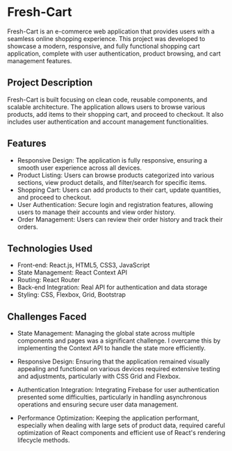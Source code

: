 

# Fresh-Cart

Fresh-Cart is an e-commerce web application that provides users with a seamless online shopping experience. This project was developed to showcase a modern, responsive, and fully functional shopping cart application, complete with user authentication, product browsing, and cart management features.

## Project Description
Fresh-Cart is built focusing on clean code, reusable components, and scalable architecture. The application allows users to browse various products, add items to their shopping cart, and proceed to checkout. It also includes user authentication and account management functionalities.

## Features
* Responsive Design: The application is fully responsive, ensuring a smooth user experience across all devices.
* Product Listing: Users can browse products categorized into various sections, view product details, and filter/search for specific items.
* Shopping Cart: Users can add products to their cart, update quantities, and proceed to checkout.
* User Authentication: Secure login and registration features, allowing users to manage their accounts and view order history.
* Order Management: Users can review their order history and track their orders.
## Technologies Used
* Front-end: React.js, HTML5, CSS3, JavaScript
* State Management: React Context API
* Routing: React Router
* Back-end Integration: Real API for authentication and data storage
* Styling: CSS, Flexbox, Grid, Bootstrap
## Challenges Faced
* State Management: Managing the global state across multiple components and pages was a significant challenge. I overcame this by implementing the Context API to handle the state more efficiently.

* Responsive Design: Ensuring that the application remained visually appealing and functional on various devices required extensive testing and adjustments, particularly with CSS Grid and Flexbox.

* Authentication Integration: Integrating Firebase for user authentication presented some difficulties, particularly in handling asynchronous operations and ensuring secure user data management.

* Performance Optimization: Keeping the application performant, especially when dealing with large sets of product data, required careful optimization of React components and efficient use of React's rendering lifecycle methods.
